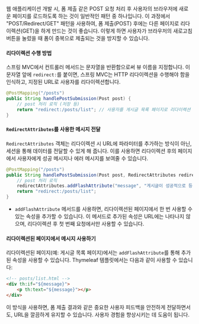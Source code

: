 

웹 애플리케이션 개발 시, 폼 제출 같은 POST 요청 처리 후 사용자의 브라우저에 새로운 페이지를 로드하도록 하는 것이 일반적인 패턴 중 하나입니다. 이 과정에서 "POST/Redirect/GET" 패턴을 사용하여, 폼 제출(POST) 후에는 다른 페이지로 리다이렉션(GET)을 하게 만드는 것이 좋습니다. 이렇게 하면 사용자가 브라우저의 새로고침 버튼을 눌렀을 때 폼이 중복으로 제출되는 것을 방지할 수 있습니다.

#### 리다이렉션 수행 방법

스프링 MVC에서 컨트롤러 메서드는 문자열을 반환함으로써 뷰 이름을 지정합니다. 이 문자열 앞에 `redirect:`를 붙이면, 스프링 MVC는 HTTP 리다이렉션을 수행해야 함을 인식하고, 지정된 URL로 사용자를 리다이렉션합니다.

```java
@PostMapping("/posts")
public String handlePostSubmission(Post post) {
    // post 처리 로직 (저장 등)
    return "redirect:/posts/list"; // 사용자를 게시글 목록 페이지로 리다이렉션
}
```

#### `RedirectAttributes`를 사용한 메시지 전달

`RedirectAttributes` 객체는 리다이렉션 시 URL에 파라미터를 추가하는 방식이 아닌, 세션을 통해 데이터를 전달할 수 있게 해 줍니다. 이를 사용하면 리다이렉션 후의 페이지에서 사용자에게 성공 메시지나 에러 메시지를 보여줄 수 있습니다.

```java
@PostMapping("/posts")
public String handlePostSubmission(Post post, RedirectAttributes redirectAttributes) {
    // post 처리 로직
    redirectAttributes.addFlashAttribute("message", "게시글이 성공적으로 등록되었습니다.");
    return "redirect:/posts/list";
}
```

- `addFlashAttribute` 메서드를 사용하면, 리다이렉션된 페이지에서 한 번 사용할 수 있는 속성을 추가할 수 있습니다. 이 메서드로 추가된 속성은 URL에는 나타나지 않으며, 리다이렉션 후 첫 번째 요청에서만 사용할 수 있습니다.

#### 리다이렉션된 페이지에서 메시지 사용하기

리다이렉션된 페이지(예: 게시글 목록 페이지)에서는 `addFlashAttribute`를 통해 추가된 속성을 사용할 수 있습니다. Thymeleaf 템플릿에서는 다음과 같이 사용할 수 있습니다:

```html
<!-- posts/list.html -->
<div th:if="${message}">
    <p th:text="${message}"></p>
</div>
```

이 방식을 사용하면, 폼 제출 결과와 같은 중요한 사용자 피드백을 안전하게 전달하면서도, URL을 깔끔하게 유지할 수 있습니다. 사용자 경험을 향상시키는 데 도움이 됩니다.
